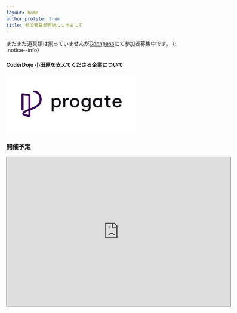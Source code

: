 ```yaml
---
layout: home
author_profile: true
title: 参加者募集開始につきまして
---
```

    
まだまだ道具類は揃っていませんが[Connpass](https://coderdojo-odawara.connpass.com/)にて参加者募集中です。
{: .notice--info}

#### CoderDojo 小田原を支えてくださる企業について

  
<img src="assets/images/logo-color_horizontal-composition.png" width=350 />
  
  
### 開催予定
<iframe src="https://calendar.google.com/calendar/embed?height=400&wkst=1&ctz=Asia%2FTokyo&showPrint=0&title=CoderDojo%20%E5%B0%8F%E7%94%B0%E5%8E%9F%E3%82%B9%E3%82%B1%E3%82%B8%E3%83%A5%E3%83%BC%E3%83%AB&showTz=0&mode=AGENDA&src=b2Rhd2FyYS5qcEBjb2RlcmRvam8uY29t&color=%23039BE5" style="border:solid 1px #777" width="600" height="400" frameborder="0" scrolling="no"></iframe>
